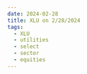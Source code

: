 ```yaml
---
date: 2024-02-28
title: XLU on 2/28/2024
tags: 
  - XLU
  - utilities
  - select
  - sector
  - equities
---
```

<div class="post">
<snapshot-grid 
    :reports="['2024/02/27/CTA/XLU', '2024/02/28/CTA/XLU', '2024/02/28/MTP/XLU']"
    chart="2024/02/28/Chart/XLU"
/>
<p>

</p>
<p>

</p>
</div>